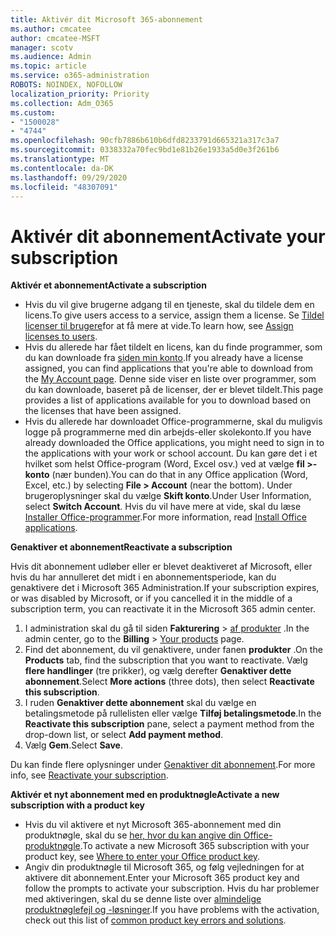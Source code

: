 ```yaml
---
title: Aktivér dit Microsoft 365-abonnement
ms.author: cmcatee
author: cmcatee-MSFT
manager: scotv
ms.audience: Admin
ms.topic: article
ms.service: o365-administration
ROBOTS: NOINDEX, NOFOLLOW
localization_priority: Priority
ms.collection: Adm_O365
ms.custom:
- "1500028"
- "4744"
ms.openlocfilehash: 90cfb7886b610b6dfd8233791d665321a317c3a7
ms.sourcegitcommit: 0338332a70fec9bd1e81b26e1933a5d0e3f261b6
ms.translationtype: MT
ms.contentlocale: da-DK
ms.lasthandoff: 09/29/2020
ms.locfileid: "48307091"
---
```

# <a name="activate-your-subscription"></a><span data-ttu-id="a1d40-102">Aktivér dit abonnement</span><span class="sxs-lookup"><span data-stu-id="a1d40-102">Activate your subscription</span></span>

<span data-ttu-id="a1d40-103">**Aktivér et abonnement**</span><span class="sxs-lookup"><span data-stu-id="a1d40-103">**Activate a subscription**</span></span>

- <span data-ttu-id="a1d40-104">Hvis du vil give brugerne adgang til en tjeneste, skal du tildele dem en licens.</span><span class="sxs-lookup"><span data-stu-id="a1d40-104">To give users access to a service, assign them a license.</span></span> <span data-ttu-id="a1d40-105">Se [Tildel licenser til brugere](https://docs.microsoft.com/microsoft-365/admin/manage/assign-licenses-to-users)for at få mere at vide.</span><span class="sxs-lookup"><span data-stu-id="a1d40-105">To learn how, see [Assign licenses to users](https://docs.microsoft.com/microsoft-365/admin/manage/assign-licenses-to-users).</span></span>
- <span data-ttu-id="a1d40-106">Hvis du allerede har fået tildelt en licens, kan du finde programmer, som du kan downloade fra [siden min konto](https://portal.office.com/account/#installs).</span><span class="sxs-lookup"><span data-stu-id="a1d40-106">If you already have a license assigned, you can find applications that you're able to download from the [My Account page](https://portal.office.com/account/#installs).</span></span> <span data-ttu-id="a1d40-107">Denne side viser en liste over programmer, som du kan downloade, baseret på de licenser, der er blevet tildelt.</span><span class="sxs-lookup"><span data-stu-id="a1d40-107">This page provides a list of applications available for you to download based on the licenses that have been assigned.</span></span>
- <span data-ttu-id="a1d40-108">Hvis du allerede har downloadet Office-programmerne, skal du muligvis logge på programmerne med din arbejds-eller skolekonto.</span><span class="sxs-lookup"><span data-stu-id="a1d40-108">If you have already downloaded the Office applications, you might need to sign in to the applications with your work or school account.</span></span> <span data-ttu-id="a1d40-109">Du kan gøre det i et hvilket som helst Office-program (Word, Excel osv.) ved at vælge **fil >-konto** (nær bunden).</span><span class="sxs-lookup"><span data-stu-id="a1d40-109">You can do that in any Office application (Word, Excel, etc.) by selecting **File > Account** (near the bottom).</span></span> <span data-ttu-id="a1d40-110">Under brugeroplysninger skal du vælge **Skift konto**.</span><span class="sxs-lookup"><span data-stu-id="a1d40-110">Under User Information, select **Switch Account**.</span></span> <span data-ttu-id="a1d40-111">Hvis du vil have mere at vide, skal du læse [Installer Office-programmer](https://docs.microsoft.com/microsoft-365/admin/setup/install-applications).</span><span class="sxs-lookup"><span data-stu-id="a1d40-111">For more information, read [Install Office applications](https://docs.microsoft.com/microsoft-365/admin/setup/install-applications).</span></span>

<span data-ttu-id="a1d40-112">**Genaktiver et abonnement**</span><span class="sxs-lookup"><span data-stu-id="a1d40-112">**Reactivate a subscription**</span></span>

<span data-ttu-id="a1d40-113">Hvis dit abonnement udløber eller er blevet deaktiveret af Microsoft, eller hvis du har annulleret det midt i en abonnementsperiode, kan du genaktivere det i Microsoft 365 Administration.</span><span class="sxs-lookup"><span data-stu-id="a1d40-113">If your subscription expires, or was disabled by Microsoft, or if you cancelled it in the middle of a subscription term, you can reactivate it in the Microsoft 365 admin center.</span></span>

1. <span data-ttu-id="a1d40-114">I administration skal du gå til siden **Fakturering**  >  [af produkter](https://go.microsoft.com/fwlink/p/?linkid=842054) .</span><span class="sxs-lookup"><span data-stu-id="a1d40-114">In the admin center, go to the **Billing** > [Your products](https://go.microsoft.com/fwlink/p/?linkid=842054) page.</span></span>
2. <span data-ttu-id="a1d40-115">Find det abonnement, du vil genaktivere, under fanen **produkter** .</span><span class="sxs-lookup"><span data-stu-id="a1d40-115">On the **Products** tab, find the subscription that you want to reactivate.</span></span> <span data-ttu-id="a1d40-116">Vælg **flere handlinger** (tre prikker), og vælg derefter **Genaktiver dette abonnement**.</span><span class="sxs-lookup"><span data-stu-id="a1d40-116">Select **More actions** (three dots), then select **Reactivate this subscription**.</span></span>
3. <span data-ttu-id="a1d40-117">I ruden **Genaktiver dette abonnement** skal du vælge en betalingsmetode på rullelisten eller vælge **Tilføj betalingsmetode**.</span><span class="sxs-lookup"><span data-stu-id="a1d40-117">In the **Reactivate this subscription** pane, select a payment method from the drop-down list, or select **Add payment method**.</span></span>
4. <span data-ttu-id="a1d40-118">Vælg **Gem**.</span><span class="sxs-lookup"><span data-stu-id="a1d40-118">Select **Save**.</span></span>

<span data-ttu-id="a1d40-119">Du kan finde flere oplysninger under [Genaktiver dit abonnement](https://docs.microsoft.com/microsoft-365/commerce/subscriptions/reactivate-your-subscription).</span><span class="sxs-lookup"><span data-stu-id="a1d40-119">For more info, see [Reactivate your subscription](https://docs.microsoft.com/microsoft-365/commerce/subscriptions/reactivate-your-subscription).</span></span>

<span data-ttu-id="a1d40-120">**Aktivér et nyt abonnement med en produktnøgle**</span><span class="sxs-lookup"><span data-stu-id="a1d40-120">**Activate a new subscription with a product key**</span></span>

- <span data-ttu-id="a1d40-121">Hvis du vil aktivere et nyt Microsoft 365-abonnement med din produktnøgle, skal du se [her, hvor du kan angive din Office-produktnøgle](https://support.office.com/article/where-to-enter-your-office-product-key-0a82e5ae-739e-4b92-a6f4-2ec780c185db).</span><span class="sxs-lookup"><span data-stu-id="a1d40-121">To activate a new Microsoft 365 subscription with your product key, see [Where to enter your Office product key](https://support.office.com/article/where-to-enter-your-office-product-key-0a82e5ae-739e-4b92-a6f4-2ec780c185db).</span></span>
- <span data-ttu-id="a1d40-122">Angiv din produktnøgle til Microsoft 365, og følg vejledningen for at aktivere dit abonnement.</span><span class="sxs-lookup"><span data-stu-id="a1d40-122">Enter your Microsoft 365 product key and follow the prompts to activate your subscription.</span></span> <span data-ttu-id="a1d40-123">Hvis du har problemer med aktiveringen, skal du se denne liste over [almindelige produktnøglefejl og -løsninger](https://docs.microsoft.com/microsoft-365/commerce/product-key-errors-and-solutions).</span><span class="sxs-lookup"><span data-stu-id="a1d40-123">If you have problems with the activation, check out this list of [common product key errors and solutions](https://docs.microsoft.com/microsoft-365/commerce/product-key-errors-and-solutions).</span></span>
